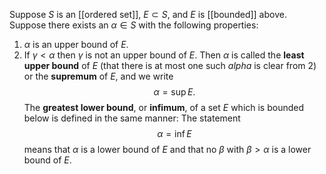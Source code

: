 Suppose $S$ is an [[ordered set]], $E\subset S$, and $E$ is [[bounded]] above. Suppose there exists an $\alpha\in S$ with the following properties:
1. $\alpha$ is an upper bound of $E$.
2. If $\gamma\lt\alpha$ then $\gamma$ is not an upper bound of $E$.
Then $\alpha$ is called the **least upper bound** of $E$ (that there is at most one such $alpha$ is clear from 2) or the **supremum** of $E$, and we write $$\alpha=\sup E.$$
The **greatest lower bound**, or **infimum**, of a set $E$ which is bounded below is defined in the same manner: The statement $$\alpha=\inf E$$means that $\alpha$ is a lower bound of $E$ and that no $\beta$ with $\beta\gt\alpha$ is a lower bound of $E$.